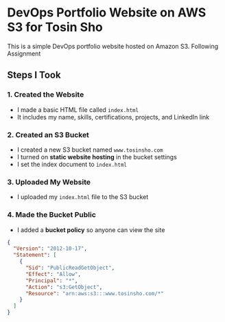 # DevOps Portfolio Website on AWS S3 for Tosin Sho

This is a simple DevOps portfolio website hosted on Amazon S3. Following Assignment 

## Steps I Took

### 1. Created the Website
- I made a basic HTML file called `index.html`
- It includes my name, skills, certifications, projects, and LinkedIn link

### 2. Created an S3 Bucket
- I created a new S3 bucket named `www.tosinsho.com`
- I turned on **static website hosting** in the bucket settings
- I set the index document to `index.html`

### 3. Uploaded My Website
- I uploaded my `index.html` file to the S3 bucket

### 4. Made the Bucket Public
- I added a **bucket policy** so anyone can view the site
```json
{
  "Version": "2012-10-17",
  "Statement": [
    {
      "Sid": "PublicReadGetObject",
      "Effect": "Allow",
      "Principal": "*",
      "Action": "s3:GetObject",
      "Resource": "arn:aws:s3:::www.tosinsho.com/*"
    }
  ]
}
